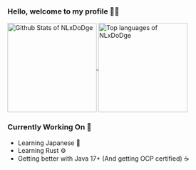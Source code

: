 ### Hello, welcome to my profile 👋🏻

<a href="https://github.com/anuraghazra/github-readme-stats">
  <img height=200 align="center" src="https://github-readme-stats.vercel.app/api?username=nlxdodge&show_icons=true&theme=transparent" alt="Github Stats of NLxDoDge" />
</a>
<a href="https://github.com/anuraghazra/convoychat">
  <img height=200 align="center" src="https://github-readme-stats.vercel.app/api/top-langs/?username=nlxdodge&layout=compact&theme=transparent" alt="Top languages of NLxDoDge" />
</a>

### Currently Working On 🚀

- Learning Japanese 🔰
- Learning Rust ⚙
- Getting better with Java 17+ (And getting OCP certified) ☕
